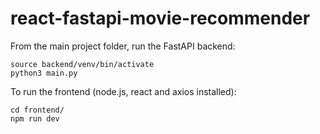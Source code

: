 # react-fastapi-movie-recommender
From the main project folder, run the FastAPI backend:

``` 
source backend/venv/bin/activate
python3 main.py
```

To run the frontend (node.js, react and axios installed):
```
cd frontend/
npm run dev
```
